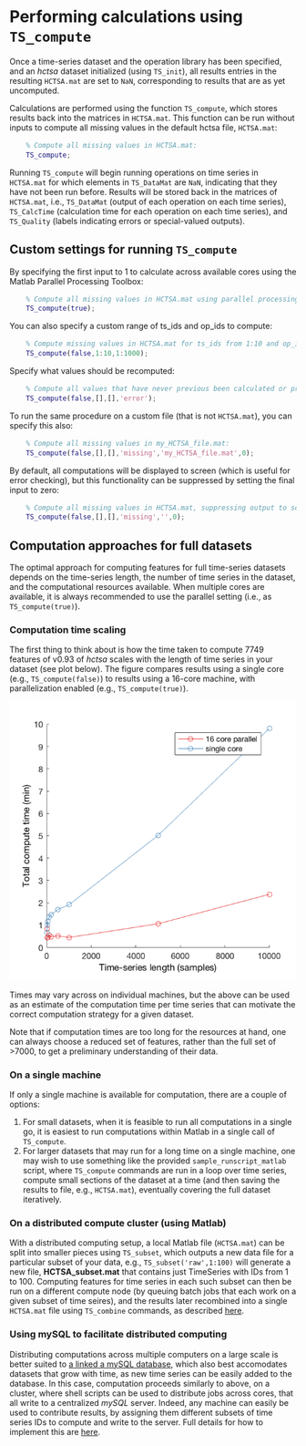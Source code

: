 # Performing calculations using `TS_compute`

Once a time-series dataset and the operation library has been specified, and an *hctsa* dataset initialized (using `TS_init`), all results entries in the resulting `HCTSA.mat` are set to `NaN`, corresponding to results that are as yet uncomputed.

Calculations are performed using the function `TS_compute`, which stores results back into the matrices in `HCTSA.mat`.
This function can be run without inputs to compute all missing values in the default hctsa file, `HCTSA.mat`:
```matlab
    % Compute all missing values in HCTSA.mat:
    TS_compute;
```
Running `TS_compute` will begin running operations on time series in `HCTSA.mat` for which elements in `TS_DataMat` are `NaN`, indicating that they have not been run before.
Results will be stored back in the matrices of `HCTSA.mat`, i.e., `TS_DataMat` (output of each operation on each time series), `TS_CalcTime` (calculation time for each operation on each time series), and `TS_Quality` (labels indicating errors or special-valued outputs).

## Custom settings for running `TS_compute`

By specifying the first input to 1 to calculate across available cores using the Matlab Parallel Processing Toolbox:
```matlab
    % Compute all missing values in HCTSA.mat using parallel processing:
    TS_compute(true);
```
You can also specify a custom range of ts_ids and op_ids to compute:
```matlab
    % Compute missing values in HCTSA.mat for ts_ids from 1:10 and op_ids from 1:1000
    TS_compute(false,1:10,1:1000);
```
Specify what values should be recomputed:
```matlab
    % Compute all values that have never previous been calculated or previously returned an error:
    TS_compute(false,[],[],'error');
```
To run the same procedure on a custom file (that is not `HCTSA.mat`), you can specify this also:
```matlab
    % Compute all missing values in my_HCTSA_file.mat:
    TS_compute(false,[],[],'missing','my_HCTSA_file.mat',0);
```
By default, all computations will be displayed to screen (which is useful for error checking), but this functionality can be suppressed by setting the final input to zero:
```matlab
    % Compute all missing values in HCTSA.mat, suppressing output to screen:
    TS_compute(false,[],[],'missing','',0);
```

## Computation approaches for full datasets

The optimal approach for computing features for full time-series datasets depends on the time-series length, the number of time series in the dataset, and the computational resources available.
When multiple cores are available, it is always recommended to use the parallel setting (i.e., as `TS_compute(true)`).

### Computation time scaling

The first thing to think about is how the time taken to compute 7749 features of v0.93 of _hctsa_ scales with the length of time series in your dataset (see plot below). The figure compares results using a single core (e.g., `TS_compute(false)`) to results using a 16-core machine, with parallelization enabled (e.g., `TS_compute(true)`).

![](/assets/computeScaling.png)

Times may vary across on individual machines, but the above can be used as an estimate of the computation time per time series that can motivate the correct computation strategy for a given dataset.

Note that if computation times are too long for the resources at hand, one can always choose a reduced set of features, rather than the full set of >7000, to get a preliminary understanding of their data.

### On a single machine
If only a single machine is available for computation, there are a couple of options:

1. For small datasets, when it is feasible to run all computations in a single go, it is easiest to run computations within Matlab in a single call of `TS_compute`.
2. For larger datasets that may run for a long time on a single machine, one may wish to use something like the provided `sample_runscript_matlab` script, where `TS_compute` commands are run in a loop over time series, compute small sections of the dataset at a time (and then saving the results to file, e.g., `HCTSA.mat`), eventually covering the full dataset iteratively.

### On a distributed compute cluster (using Matlab)

With a distributed computing setup, a local Matlab file (`HCTSA.mat`) can be split into smaller pieces using `TS_subset`, which outputs a new data file for a particular subset of your data, e.g., `TS_subset('raw',1:100)` will generate a new file, **HCTSA_subset.mat** that contains just TimeSeries with IDs from 1 to 100.
Computing features for time series in each such subset can then be run on a different compute node (by queuing batch jobs that each work on a given subset of time seires), and the results later recombined into a single `HCTSA.mat` file using `TS_combine` commands, as described [here](working_with_hctsa_files.md).

### Using mySQL to facilitate distributed computing

Distributing computations across multiple computers on a large scale is better suited to [a linked a mySQL database](overview_mysql_database.md), which also best accomodates datasets that grow with time, as new time series can be easily added to the database.
In this case, computation proceeds similarly to above, on a cluster, where shell scripts can be used to distribute jobs across cores, that all write to a centralized _mySQL_ server.
Indeed, any machine can easily be used to contribute results, by assigning them different subsets of time series IDs to compute and write to the server.
Full details for how to implement this are [here](overview_mysql_database.md).